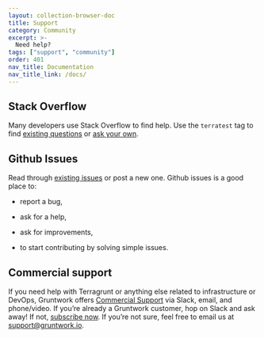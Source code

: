 ```yaml
---
layout: collection-browser-doc
title: Support
category: Community
excerpt: >-
  Need help?
tags: ["support", "community"]
order: 401
nav_title: Documentation
nav_title_link: /docs/
---
```


## Stack Overflow

Many developers use Stack Overflow to find help. Use the `terratest` tag to find [existing questions](https://stackoverflow.com/questions/tagged/terratest) or [ask your own](https://stackoverflow.com/questions/ask?tags=terratest).

## Github Issues

Read through [existing issues](https://github.com/gruntwork-io/terratest/issues) or post a new one. Github issues is a good place to:

  - report a bug,

  - ask for a help,

  - ask for improvements,

  - to start contributing by solving simple issues.

## Commercial support

If you need help with Terragrunt or anything else related to infrastructure or DevOps, Gruntwork offers [Commercial Support](https://gruntwork.io/support/) via Slack, email, and phone/video. If you’re already a Gruntwork customer, hop on Slack and ask away\! If not, [subscribe now](https://www.gruntwork.io/pricing/). If you’re not sure, feel free to email us at <support@gruntwork.io>.

